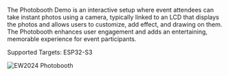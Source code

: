 The Photobooth Demo is an interactive setup where event attendees can take instant photos using a camera, typically linked to an LCD that displays the photos and allows users to customize, add effect, and drawing on them. The Photobooth enhances user engagement and adds an entertaining, memorable experience for event participants.

Supported Targets: ESP32-S3

![EW2024 Photobooth](https://bridgetek.github.io/tutorials/ew2024_photobooth/html/_images/demo_v1.2.3.jpg)
